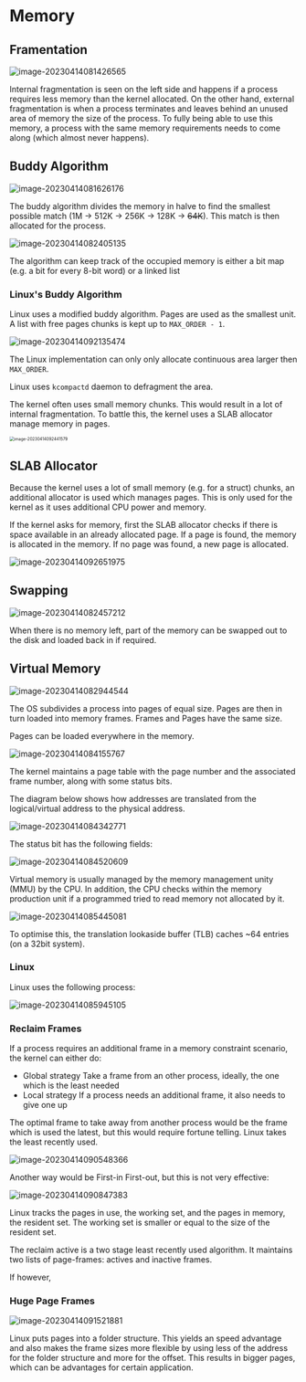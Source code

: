# Memory

## Framentation

![image-20230414081426565](res/Memory/image-20230414081426565.png)

Internal fragmentation is seen on the left side and happens if a process requires less memory than the kernel allocated. On the other hand, external fragmentation is when a process terminates and leaves behind an unused area of memory the size of the process. To fully being able to use this memory, a process with the same memory requirements needs to come along (which almost never happens).

## Buddy Algorithm

![image-20230414081626176](res/Memory/image-20230414081626176.png)

The buddy algorithm divides the memory in halve to find the smallest possible match (1M -> 512K -> 256K -> 128K -> ~~64K~~). This match is then allocated for the process.

![image-20230414082405135](res/Memory/image-20230414082405135.png)

The algorithm can keep track of the occupied memory is either a bit map (e.g. a bit for every 8-bit word) or a linked list

### Linux's Buddy Algorithm

Linux uses a modified buddy algorithm. Pages are used as the smallest unit. A list with free pages chunks is kept up to `MAX_ORDER - 1`.

![image-20230414092135474](res/Memory/image-20230414092135474.png)

The Linux implementation can only only allocate continuous area larger then `MAX_ORDER`. 

Linux uses `kcompactd` daemon to defragment the area.

The kernel often uses small memory chunks. This would result in a lot of internal fragmentation. To battle this, the kernel uses a SLAB allocator manage memory in pages.

<img src="res/Memory/image-20230414092441579.png" alt="image-20230414092441579" style="zoom:50%;" />

## SLAB Allocator

Because the kernel uses a lot of small memory (e.g. for a struct) chunks, an additional allocator is used which manages pages. This is only used for the kernel as it uses additional CPU power and memory.

If the kernel asks for memory, first the SLAB allocator checks if there is space available in an already allocated page. If a page is found, the memory is allocated in the memory. If  no page was found, a new page is allocated.

![image-20230414092651975](res/Memory/image-20230414092651975.png)

## Swapping

![image-20230414082457212](res/Memory/image-20230414082457212.png)

When there is no memory left, part of the memory can be swapped out to the disk and loaded back in if required.

## Virtual Memory

![image-20230414082944544](res/Memory/image-20230414082944544.png)

The OS subdivides a process into pages of equal size. Pages are then in turn loaded into memory frames. Frames and Pages have the same size.

Pages can be loaded everywhere in the memory.

![image-20230414084155767](res/Memory/image-20230414084155767.png)

The kernel maintains a page table with the page number and the associated frame number, along with some status bits.

The diagram below shows how addresses are translated from the logical/virtual address to the physical address.

![image-20230414084342771](res/Memory/image-20230414084342771.png)

The status bit has the following fields:

![image-20230414084520609](res/Memory/image-20230414084520609.png)

Virtual memory is usually managed by the memory management unity (MMU) by the CPU. In addition, the CPU checks within the memory production unit if a programmed tried to read memory not allocated by it.

![image-20230414085445081](res/Memory/image-20230414085445081.png)

To optimise this, the translation lookaside buffer (TLB) caches ~64 entries (on a 32bit system).

### Linux

Linux uses the following process:

![image-20230414085945105](res/Memory/image-20230414085945105.png)

### Reclaim Frames

If a process requires an additional frame in a memory constraint scenario, the kernel can either do:

* Global strategy
  Take a frame from an other process, ideally, the one which is the least needed
* Local strategy
  If a process needs an additional frame, it also needs to give one up

The optimal frame to take away from another process would be the frame which is used the latest, but this would require fortune telling. Linux takes the least recently used.

![image-20230414090548366](res/Memory/image-20230414090548366.png)

Another way would be First-in First-out, but this is not very effective:

![image-20230414090847383](res/Memory/image-20230414090847383.png)

Linux tracks the pages in use, the working set, and the pages in memory, the resident set. The working set is smaller or equal to the size of the resident set.

The reclaim active is a two stage least recently used algorithm. It maintains two lists of page-frames: actives and inactive frames. 

If however, 

### Huge Page Frames

![image-20230414091521881](res/Memory/image-20230414091521881.png)

Linux puts pages into a folder structure. This yields an speed advantage and also makes the frame sizes more flexible by using less of the address for the folder structure and more for the offset. This results in bigger pages, which can be advantages for certain application.

